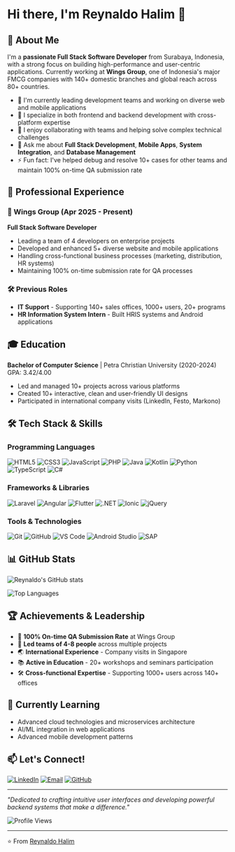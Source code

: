# Hi there, I'm Reynaldo Halim 👋

## 🚀 About Me

I'm a **passionate Full Stack Software Developer** from Surabaya, Indonesia, with a strong focus on building high-performance and user-centric applications. Currently working at **Wings Group**, one of Indonesia's major FMCG companies with 140+ domestic branches and global reach across 80+ countries.

- 🔭 I'm currently leading development teams and working on diverse web and mobile applications
- 🌱 I specialize in both frontend and backend development with cross-platform expertise
- 👯 I enjoy collaborating with teams and helping solve complex technical challenges
- 💬 Ask me about **Full Stack Development**, **Mobile Apps**, **System Integration**, and **Database Management**
- ⚡ Fun fact: I've helped debug and resolve 10+ cases for other teams and maintain 100% on-time QA submission rate

## 💼 Professional Experience

### 🏢 Wings Group (Apr 2025 - Present)
**Full Stack Software Developer**
- Leading a team of 4 developers on enterprise projects
- Developed and enhanced 5+ diverse website and mobile applications
- Handling cross-functional business processes (marketing, distribution, HR systems)
- Maintaining 100% on-time submission rate for QA processes

### 🛠️ Previous Roles
- **IT Support** - Supporting 140+ sales offices, 1000+ users, 20+ programs
- **HR Information System Intern** - Built HRIS systems and Android applications

## 🎓 Education

**Bachelor of Computer Science** | Petra Christian University (2020-2024)  
GPA: 3.42/4.00
- Led and managed 10+ projects across various platforms
- Created 10+ interactive, clean and user-friendly UI designs
- Participated in international company visits (LinkedIn, Festo, Markono)

## 🛠️ Tech Stack & Skills

### Programming Languages
![HTML5](https://img.shields.io/badge/-HTML5-E34F26?style=flat-square&logo=html5&logoColor=white)
![CSS3](https://img.shields.io/badge/-CSS3-1572B6?style=flat-square&logo=css3)
![JavaScript](https://img.shields.io/badge/-JavaScript-F7DF1E?style=flat-square&logo=javascript&logoColor=black)
![PHP](https://img.shields.io/badge/-PHP-777BB4?style=flat-square&logo=php&logoColor=white)
![Java](https://img.shields.io/badge/-Java-007396?style=flat-square&logo=java&logoColor=white)
![Kotlin](https://img.shields.io/badge/-Kotlin-0095D5?style=flat-square&logo=kotlin&logoColor=white)
![Python](https://img.shields.io/badge/-Python-3776AB?style=flat-square&logo=python&logoColor=white)
![TypeScript](https://img.shields.io/badge/-TypeScript-3178C6?style=flat-square&logo=typescript&logoColor=white)
![C#](https://img.shields.io/badge/-C%23-239120?style=flat-square&logo=c-sharp&logoColor=white)

### Frameworks & Libraries
![Laravel](https://img.shields.io/badge/-Laravel-FF2D20?style=flat-square&logo=laravel&logoColor=white)
![Angular](https://img.shields.io/badge/-Angular-DD0031?style=flat-square&logo=angular&logoColor=white)
![Flutter](https://img.shields.io/badge/-Flutter-02569B?style=flat-square&logo=flutter&logoColor=white)
![.NET](https://img.shields.io/badge/-.NET-512BD4?style=flat-square&logo=dotnet&logoColor=white)
![Ionic](https://img.shields.io/badge/-Ionic-3880FF?style=flat-square&logo=ionic&logoColor=white)
![jQuery](https://img.shields.io/badge/-jQuery-0769AD?style=flat-square&logo=jquery&logoColor=white)

### Tools & Technologies
![Git](https://img.shields.io/badge/-Git-F05032?style=flat-square&logo=git&logoColor=white)
![GitHub](https://img.shields.io/badge/-GitHub-181717?style=flat-square&logo=github)
![VS Code](https://img.shields.io/badge/-VS%20Code-007ACC?style=flat-square&logo=visual-studio-code&logoColor=white)
![Android Studio](https://img.shields.io/badge/-Android%20Studio-3DDC84?style=flat-square&logo=android-studio&logoColor=white)
![SAP](https://img.shields.io/badge/-SAP-0FAAFF?style=flat-square&logo=sap&logoColor=white)

## 📊 GitHub Stats

![Reynaldo's GitHub stats](https://github-readme-stats.vercel.app/api?username=reynaldohalim&show_icons=true&theme=radical)

![Top Languages](https://github-readme-stats.vercel.app/api/top-langs/?username=reynaldohalim&layout=compact&theme=radical)

## 🏆 Achievements & Leadership

- 🎯 **100% On-time QA Submission Rate** at Wings Group
- 👥 **Led teams of 4-8 people** across multiple projects
- 🌏 **International Experience** - Company visits in Singapore
- 📚 **Active in Education** - 20+ workshops and seminars participation
- 🛠️ **Cross-functional Expertise** - Supporting 1000+ users across 140+ offices

## 🌱 Currently Learning

- Advanced cloud technologies and microservices architecture
- AI/ML integration in web applications
- Advanced mobile development patterns

## 📫 Let's Connect!

[![LinkedIn](https://img.shields.io/badge/-LinkedIn-0077B5?style=flat-square&logo=linkedin&logoColor=white)](https://linkedin.com/in/reynaldohalim)
[![Email](https://img.shields.io/badge/-Email-D14836?style=flat-square&logo=gmail&logoColor=white)](mailto:reynaldohalim.rh@gmail.com)
[![GitHub](https://img.shields.io/badge/-GitHub-181717?style=flat-square&logo=github)](https://github.com/reynaldohalim)

---

*"Dedicated to crafting intuitive user interfaces and developing powerful backend systems that make a difference."*

![Profile Views](https://komarev.com/ghpvc/?username=reynaldohalim&color=brightgreen)

---

⭐️ From [Reynaldo Halim](https://github.com/reynaldohalim)
